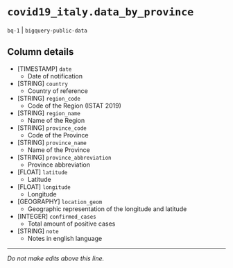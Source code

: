 # `covid19_italy.data_by_province`
`bq-1` | `bigquery-public-data`

## Column details
* [TIMESTAMP] `date`
  - Date of notification
* [STRING]    `country`
  - Country of reference
* [STRING]    `region_code`
  - Code of the Region (ISTAT 2019)
* [STRING]    `region_name`
  - Name of the Region
* [STRING]    `province_code`
  - Code of the Province
* [STRING]    `province_name`
  - Name of the Province
* [STRING]    `province_abbreviation`
  - Province abbreviation
* [FLOAT]     `latitude`
  - Latitude
* [FLOAT]     `longitude`
  - Longitude
* [GEOGRAPHY] `location_geom`
  - Geographic representation of the longitude and latitude
* [INTEGER]   `confirmed_cases`
  - Total amount of positive cases
* [STRING]    `note`
  - Notes in english language

-------------------------------------------------------------------------------
*Do not make edits above this line.*
